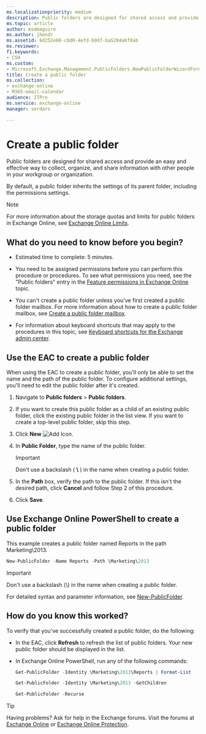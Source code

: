 ```yaml
---
ms.localizationpriority: medium
description: Public folders are designed for shared access and provide an easy and effective way to collect, organize, and share information with other people in your workgroup or organization.
ms.topic: article
author: msdmaguire
ms.author: jhendr
ms.assetid: 6d252e60-c8d0-4efd-b9d7-ba5284a6f8ab
ms.reviewer: 
f1.keywords:
- CSH
ms.custom:
- Microsoft.Exchange.Management.PublicFolders.NewPublicFolderWizardForm.NewPublicFolderWizardPage
title: Create a public folder
ms.collection: 
- exchange-online
- M365-email-calendar
audience: ITPro
ms.service: exchange-online
manager: serdars

---
```


# Create a public folder

Public folders are designed for shared access and provide an easy and effective way to collect, organize, and share information with other people in your workgroup or organization.

By default, a public folder inherits the settings of its parent folder, including the permissions settings.

> [!NOTE]
> For more information about the storage quotas and limits for public folders in Exchange Online, see [Exchange Online Limits](/office365/servicedescriptions/exchange-online-service-description/exchange-online-limits).

## What do you need to know before you begin?

- Estimated time to complete: 5 minutes.

- You need to be assigned permissions before you can perform this procedure or procedures. To see what permissions you need, see the "Public folders" entry in the [Feature permissions in Exchange Online](../../permissions-exo/feature-permissions.md) topic.

- You can't create a public folder unless you've first created a public folder mailbox. For more information about how to create a public folder mailbox, see [Create a public folder mailbox](create-public-folder-mailbox.md).

- For information about keyboard shortcuts that may apply to the procedures in this topic, see [Keyboard shortcuts for the Exchange admin center](../../accessibility/keyboard-shortcuts-in-admin-center.md).

## Use the EAC to create a public folder
<a name="BKMK_EAC"> </a>

When using the EAC to create a public folder, you'll only be able to set the name and the path of the public folder. To configure additional settings, you'll need to edit the public folder after it's created.

1. Navigate to **Public folders** \> **Public folders**.

2. If you want to create this public folder as a child of an existing public folder, click the existing public folder in the list view. If you want to create a top-level public folder, skip this step.

3. Click **New** ![Add Icon](../../media/ITPro_EAC_AddIcon.gif).

4. In **Public Folder**, type the name of the public folder.

    > [!IMPORTANT]
    > Don't use a backslash ( **\\** ) in the name when creating a public folder.

5. In the **Path** box, verify the path to the public folder. If this isn't the desired path, click **Cancel** and follow Step 2 of this procedure.

6. Click **Save**.

## Use Exchange Online PowerShell to create a public folder
<a name="BKMK_Shell"> </a>

This example creates a public folder named Reports in the path Marketing\2013.

```PowerShell
New-PublicFolder -Name Reports -Path \Marketing\2013
```

> [!IMPORTANT]
> Don't use a backslash (\\) in the name when creating a public folder.

For detailed syntax and parameter information, see [New-PublicFolder](/powershell/module/exchange/new-publicfolder).

## How do you know this worked?

To verify that you've successfully created a public folder, do the following:

- In the EAC, click **Refresh** to refresh the list of public folders. Your new public folder should be displayed in the list.

- In Exchange Online PowerShell, run any of the following commands:

  ```PowerShell
  Get-PublicFolder -Identity \Marketing\2013\Reports | Format-List
  ```

  ```PowerShell
  Get-PublicFolder -Identity \Marketing\2013 -GetChildren
  ```

  ```PowerShell
  Get-PublicFolder -Recurse
  ```

> [!TIP]
> Having problems? Ask for help in the Exchange forums. Visit the forums at [Exchange Online](https://social.technet.microsoft.com/forums/msonline/home?forum=onlineservicesexchange) or [Exchange Online Protection](https://social.technet.microsoft.com/forums/forefront/home?forum=FOPE).